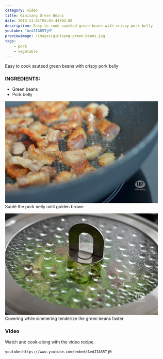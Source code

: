 ```yaml
---
category: video
title: Ginisang Green Beans
date: 2013-11-01T00:04:44+02:00
description: Easy to cook sautéed green beans with crispy pork belly
youtube: "AedJIA85TjM"
previewimage: /images/ginisang-green-beans.jpg
tags:
    - pork
    - vegetable
---
```


Easy to cook sautéed green beans with crispy pork belly

### INGREDIENTS:
* Green beans
* Pork belly

![Sauté the pork belly until golden brown](/images/golder-brown-pork-belly.jpg)
Sauté the pork belly until golden brown

![Covering while simmering tenderize the green beans faster](/images/cooking-green-beans.jpg)
Covering while simmering tenderize the green beans faster

### Video
Watch and cook-along with the video recipe.

`youtube:https://www.youtube.com/embed/AedJIA85TjM`